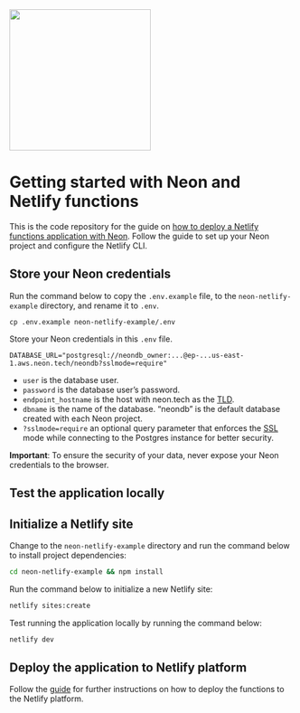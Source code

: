 <img width="250px" src="https://raw.githubusercontent.com/neondatabase/website/a898a3ff9c2786a3fd4691d083eb8f3c751e008b/src/images/logo-white.svg" />

# Getting started with Neon and Netlify functions

This is the code repository for the guide on [how to deploy a Netlify functions application with Neon](https://neon.tech/docs/guides/netlify-functions). Follow the guide to set up your Neon project and configure the Netlify CLI. 

## Store your Neon credentials

Run the command below to copy the `.env.example` file, to the `neon-netlify-example` directory, and rename it to `.env`.

```
cp .env.example neon-netlify-example/.env
```

Store your Neon credentials in this `.env` file.

```
DATABASE_URL="postgresql://neondb_owner:...@ep-...us-east-1.aws.neon.tech/neondb?sslmode=require"
```

- `user` is the database user.
- `password` is the database user’s password.
- `endpoint_hostname` is the host with neon.tech as the [TLD](https://www.cloudflare.com/en-gb/learning/dns/top-level-domain/).
- `dbname` is the name of the database. “neondb” is the default database created with each Neon project.
- `?sslmode=require` an optional query parameter that enforces the [SSL](https://www.cloudflare.com/en-gb/learning/ssl/what-is-ssl/) mode while connecting to the Postgres instance for better security.

**Important**: To ensure the security of your data, never expose your Neon credentials to the browser.

## Test the application locally

## Initialize a Netlify site

Change to the `neon-netlify-example` directory and run the command below to install project dependencies:

```bash
cd neon-netlify-example && npm install
```

Run the command below to initialize a new Netlify site:

```bash
netlify sites:create
```

Test running the application locally by running the command below:

```bash
netlify dev
```

## Deploy the application to Netlify platform

Follow the [guide](https://neon.tech/docs/guides/netlify-functions#deploying-your-netlify-site-and-function) for further instructions on how to deploy the functions to the Netlify platform.